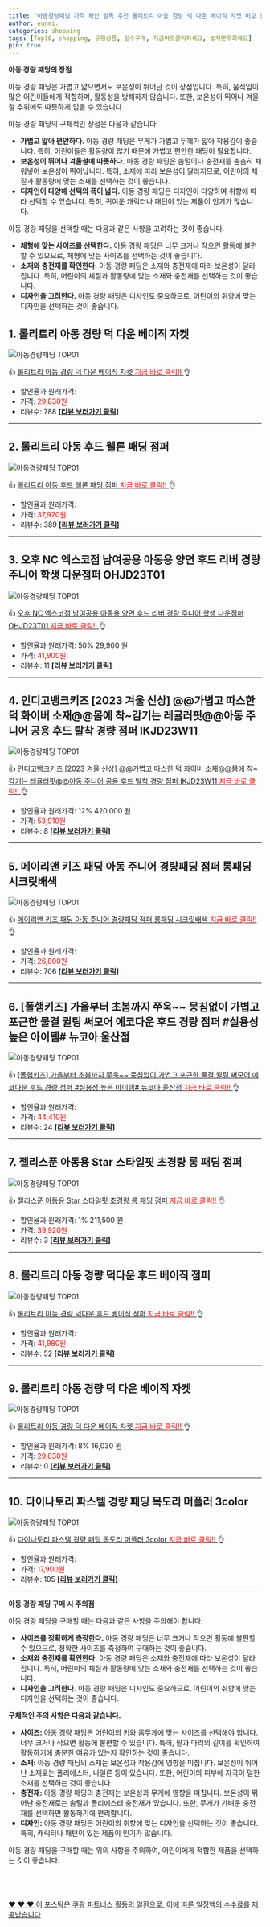 ```yaml
---
title: "아동경량패딩 가격 확인 필독 추천 롤리트리 아동 경량 덕 다운 베이직 자켓 비교 장점 구매가이드"
author: eunmi.
categories: shopping
tags: [Top10, shopping, 유행상품, 필수구매, 지금바로클릭하세요, 놓치면후회해요]
pin: true
---
```

**아동 경량 패딩의 장점**

아동 경량 패딩은 가볍고 얇으면서도 보온성이 뛰어난 것이 장점입니다. 특히, 움직임이 많은 어린이들에게 적합하며, 활동성을 방해하지 않습니다. 또한, 보온성이 뛰어나 겨울철 추위에도 따뜻하게 입을 수 있습니다.

아동 경량 패딩의 구체적인 장점은 다음과 같습니다.

* **가볍고 얇아 편안하다.** 아동 경량 패딩은 무게가 가볍고 두께가 얇아 착용감이 좋습니다. 특히, 어린이들은 활동량이 많기 때문에 가볍고 편안한 패딩이 필요합니다.
* **보온성이 뛰어나 겨울철에 따뜻하다.** 아동 경량 패딩은 솜털이나 충전재를 촘촘히 채워넣어 보온성이 뛰어납니다. 특히, 소재에 따라 보온성이 달라지므로, 어린이의 체질과 활동량에 맞는 소재를 선택하는 것이 좋습니다.
* **디자인이 다양해 선택의 폭이 넓다.** 아동 경량 패딩은 디자인이 다양하여 취향에 따라 선택할 수 있습니다. 특히, 귀여운 캐릭터나 패턴이 있는 제품이 인기가 많습니다.

아동 경량 패딩을 선택할 때는 다음과 같은 사항을 고려하는 것이 좋습니다.

* **체형에 맞는 사이즈를 선택한다.** 아동 경량 패딩은 너무 크거나 작으면 활동에 불편할 수 있으므로, 체형에 맞는 사이즈를 선택하는 것이 좋습니다.
* **소재와 충전재를 확인한다.** 아동 경량 패딩은 소재와 충전재에 따라 보온성이 달라집니다. 특히, 어린이의 체질과 활동량에 맞는 소재와 충전재를 선택하는 것이 좋습니다.
* **디자인을 고려한다.** 아동 경량 패딩은 디자인도 중요하므로, 어린이의 취향에 맞는 디자인을 선택하는 것이 좋습니다.

   

## 1. 롤리트리 아동 경량 덕 다운 베이직 자켓

![아동경량패딩 TOP01](https://thumbnail10.coupangcdn.com/thumbnails/remote/230x230ex/image/retail/images/146614471805625-06b97730-18ce-4b1e-8c92-4a305028c828.jpg)


👍 [롤리트리 아동 경량 덕 다운 베이직 자켓 <font color=red> 지금 바로 클릭!! </font> ](https://link.coupang.com/re/AFFSDP?lptag=AF3617701&subid=GithubCoopas&pageKey=6690428680&traceid=V0-153&itemId=15458505625&vendorItemId=82678059141) 👌 


- 할인율과 원래가격: 
- 가격: <span style='color:red'>29,830원</span>
- 리뷰수: 788  [**[리뷰 보러가기 클릭]**](https://link.coupang.com/re/AFFSDP?lptag=AF3617701&subid=GithubCoopas&pageKey=6690428680&traceid=V0-153&itemId=15458505625&vendorItemId=82678059141)

---


   

## 2. 롤리트리 아동 후드 웰론 패딩 점퍼

![아동경량패딩 TOP01](https://thumbnail9.coupangcdn.com/thumbnails/remote/230x230ex/image/retail/images/210588793312452-4020d83d-df52-4b83-b559-b99f86be8c99.jpg)


👍 [롤리트리 아동 후드 웰론 패딩 점퍼 <font color=red> 지금 바로 클릭!! </font> ](https://link.coupang.com/re/AFFSDP?lptag=AF3617701&subid=GithubCoopas&pageKey=6690428681&traceid=V0-153&itemId=15458505654&vendorItemId=82678059258) 👌 


- 할인율과 원래가격: 
- 가격: <span style='color:red'>37,920원</span>
- 리뷰수: 389  [**[리뷰 보러가기 클릭]**](https://link.coupang.com/re/AFFSDP?lptag=AF3617701&subid=GithubCoopas&pageKey=6690428681&traceid=V0-153&itemId=15458505654&vendorItemId=82678059258)

---


   

## 3. 오후 NC 엑스코점 남여공용 아동용 양면 후드 리버 경량 주니어 학생 다운점퍼 OHJD23T01

![아동경량패딩 TOP01](https://thumbnail6.coupangcdn.com/thumbnails/remote/230x230ex/image/vendor_inventory/7f38/13adf067358e0d7e9716a70227910bebf0217ab6e46215b8ae79ab1f31bc.jpg)


👍 [오후 NC 엑스코점 남여공용 아동용 양면 후드 리버 경량 주니어 학생 다운점퍼 OHJD23T01 <font color=red> 지금 바로 클릭!! </font> ](https://link.coupang.com/re/AFFSDP?lptag=AF3617701&subid=GithubCoopas&pageKey=7544898188&traceid=V0-153&itemId=19842730934&vendorItemId=86944220233) 👌 


- 할인율과 원래가격: 50%  29,900   원
- 가격: <span style='color:red'>41,900원</span>
- 리뷰수: 11  [**[리뷰 보러가기 클릭]**](https://link.coupang.com/re/AFFSDP?lptag=AF3617701&subid=GithubCoopas&pageKey=7544898188&traceid=V0-153&itemId=19842730934&vendorItemId=86944220233)

---


   

## 4. 인디고뱅크키즈 [2023 겨울 신상] @@가볍고 따스한 덕 화이버 소재@@몸에 착~감기는 레귤러핏@@아동 주니어 공용 후드 탈착 경량 점퍼 IKJD23W11

![아동경량패딩 TOP01](https://thumbnail10.coupangcdn.com/thumbnails/remote/230x230ex/image/vendor_inventory/3e64/47cd3581c2e47f49f4ebcab2de0afe2454d1235f9c81d6670380c27fe5b8.jpg)


👍 [인디고뱅크키즈 [2023 겨울 신상] @@가볍고 따스한 덕 화이버 소재@@몸에 착~감기는 레귤러핏@@아동 주니어 공용 후드 탈착 경량 점퍼 IKJD23W11 <font color=red> 지금 바로 클릭!! </font> ](https://link.coupang.com/re/AFFSDP?lptag=AF3617701&subid=GithubCoopas&pageKey=7556858846&traceid=V0-153&itemId=19899906353&vendorItemId=87000010605) 👌 


- 할인율과 원래가격: 12%  420,000   원
- 가격: <span style='color:red'>53,910원</span>
- 리뷰수: 8  [**[리뷰 보러가기 클릭]**](https://link.coupang.com/re/AFFSDP?lptag=AF3617701&subid=GithubCoopas&pageKey=7556858846&traceid=V0-153&itemId=19899906353&vendorItemId=87000010605)

---


   

## 5. 메이리앤 키즈 패딩 아동 주니어 경량패딩 점퍼 롱패딩 시크릿배색

![아동경량패딩 TOP01](https://thumbnail9.coupangcdn.com/thumbnails/remote/230x230ex/image/vendor_inventory/e559/623d2743ddec8648fcc76c8478509798f15e9057b35b3940f573b1857114.jpg)


👍 [메이리앤 키즈 패딩 아동 주니어 경량패딩 점퍼 롱패딩 시크릿배색 <font color=red> 지금 바로 클릭!! </font> ](https://link.coupang.com/re/AFFSDP?lptag=AF3617701&subid=GithubCoopas&pageKey=6908163805&traceid=V0-153&itemId=16639488428&vendorItemId=83738194408) 👌 


- 할인율과 원래가격: 
- 가격: <span style='color:red'>26,800원</span>
- 리뷰수: 706  [**[리뷰 보러가기 클릭]**](https://link.coupang.com/re/AFFSDP?lptag=AF3617701&subid=GithubCoopas&pageKey=6908163805&traceid=V0-153&itemId=16639488428&vendorItemId=83738194408)

---


   

## 6. [폴햄키즈] 가을부터 초봄까지 쭈욱~~ 뭉침없이 가볍고 포근한 물결 퀼팅 써모어 에코다운 후드 경량 점퍼 #실용성 높은 아이템# 뉴코아 울산점

![아동경량패딩 TOP01](https://thumbnail9.coupangcdn.com/thumbnails/remote/230x230ex/image/vendor_inventory/9d82/9ae61a8f892bf88cf9a74858a764c91481a4b10f63e63a0338469a2bb852.jpg)


👍 [[폴햄키즈] 가을부터 초봄까지 쭈욱~~ 뭉침없이 가볍고 포근한 물결 퀼팅 써모어 에코다운 후드 경량 점퍼 #실용성 높은 아이템# 뉴코아 울산점 <font color=red> 지금 바로 클릭!! </font> ](https://link.coupang.com/re/AFFSDP?lptag=AF3617701&subid=GithubCoopas&pageKey=7585234707&traceid=V0-153&itemId=20031747078&vendorItemId=87128276099) 👌 


- 할인율과 원래가격: 
- 가격: <span style='color:red'>44,410원</span>
- 리뷰수: 24  [**[리뷰 보러가기 클릭]**](https://link.coupang.com/re/AFFSDP?lptag=AF3617701&subid=GithubCoopas&pageKey=7585234707&traceid=V0-153&itemId=20031747078&vendorItemId=87128276099)

---


   

## 7. 젤리스푼 아동용 Star 스타일핏 초경량 롱 패딩 점퍼

![아동경량패딩 TOP01](https://thumbnail9.coupangcdn.com/thumbnails/remote/230x230ex/image/vendor_inventory/c0a1/7eec7d9d638674bf8f65c399042555468dd07660de3350c0e4b87d7745fc.jpg)


👍 [젤리스푼 아동용 Star 스타일핏 초경량 롱 패딩 점퍼 <font color=red> 지금 바로 클릭!! </font> ](https://link.coupang.com/re/AFFSDP?lptag=AF3617701&subid=GithubCoopas&pageKey=6761110984&traceid=V0-153&itemId=15845353537&vendorItemId=86948837608) 👌 


- 할인율과 원래가격: 1%  211,500   원
- 가격: <span style='color:red'>39,920원</span>
- 리뷰수: 3  [**[리뷰 보러가기 클릭]**](https://link.coupang.com/re/AFFSDP?lptag=AF3617701&subid=GithubCoopas&pageKey=6761110984&traceid=V0-153&itemId=15845353537&vendorItemId=86948837608)

---


   

## 8. 롤리트리 아동 경량 덕다운 후드 베이직 점퍼

![아동경량패딩 TOP01](https://thumbnail8.coupangcdn.com/thumbnails/remote/230x230ex/image/retail/images/211997408714470-2adbfb95-82c2-4dce-8512-d9c3965091af.jpg)


👍 [롤리트리 아동 경량 덕다운 후드 베이직 점퍼 <font color=red> 지금 바로 클릭!! </font> ](https://link.coupang.com/re/AFFSDP?lptag=AF3617701&subid=GithubCoopas&pageKey=6690428661&traceid=V0-153&itemId=15458505535&vendorItemId=82678059052) 👌 


- 할인율과 원래가격: 
- 가격: <span style='color:red'>41,980원</span>
- 리뷰수: 52  [**[리뷰 보러가기 클릭]**](https://link.coupang.com/re/AFFSDP?lptag=AF3617701&subid=GithubCoopas&pageKey=6690428661&traceid=V0-153&itemId=15458505535&vendorItemId=82678059052)

---


   

## 9. 롤리트리 아동 경량 덕 다운 베이직 자켓

![아동경량패딩 TOP01](https://thumbnail7.coupangcdn.com/thumbnails/remote/230x230ex/image/retail/images/144911075969805-12028ff9-3c89-43aa-9209-c7cb7f41ebc0.jpg)


👍 [롤리트리 아동 경량 덕 다운 베이직 자켓 <font color=red> 지금 바로 클릭!! </font> ](https://link.coupang.com/re/AFFSDP?lptag=AF3617701&subid=GithubCoopas&pageKey=6690428680&traceid=V0-153&itemId=15458505624&vendorItemId=82678059131) 👌 


- 할인율과 원래가격: 8%  16,030   원
- 가격: <span style='color:red'>29,830원</span>
- 리뷰수: 0  [**[리뷰 보러가기 클릭]**](https://link.coupang.com/re/AFFSDP?lptag=AF3617701&subid=GithubCoopas&pageKey=6690428680&traceid=V0-153&itemId=15458505624&vendorItemId=82678059131)

---


   

## 10. 다이나토리 파스텔 경량 패딩 목도리 머플러 3color

![아동경량패딩 TOP01](https://thumbnail9.coupangcdn.com/thumbnails/remote/230x230ex/image/vendor_inventory/56dd/eb26600429e6700853a0635b11236a385de701957f706d9e77660ef88d69.JPG)


👍 [다이나토리 파스텔 경량 패딩 목도리 머플러 3color <font color=red> 지금 바로 클릭!! </font> ](https://link.coupang.com/re/AFFSDP?lptag=AF3617701&subid=GithubCoopas&pageKey=7692172236&traceid=V0-153&itemId=20572868576&vendorItemId=87648224062) 👌 


- 할인율과 원래가격: 
- 가격: <span style='color:red'>17,900원</span>
- 리뷰수: 105  [**[리뷰 보러가기 클릭]**](https://link.coupang.com/re/AFFSDP?lptag=AF3617701&subid=GithubCoopas&pageKey=7692172236&traceid=V0-153&itemId=20572868576&vendorItemId=87648224062)

---
**아동 경량 패딩 구매 시 주의점**

아동 경량 패딩을 구매할 때는 다음과 같은 사항을 주의해야 합니다.

* **사이즈를 정확하게 측정한다.** 아동 경량 패딩은 너무 크거나 작으면 활동에 불편할 수 있으므로, 정확한 사이즈를 측정하여 구매하는 것이 좋습니다.
* **소재와 충전재를 확인한다.** 아동 경량 패딩은 소재와 충전재에 따라 보온성이 달라집니다. 특히, 어린이의 체질과 활동량에 맞는 소재와 충전재를 선택하는 것이 좋습니다.
* **디자인을 고려한다.** 아동 경량 패딩은 디자인도 중요하므로, 어린이의 취향에 맞는 디자인을 선택하는 것이 좋습니다.

**구체적인 주의 사항은 다음과 같습니다.**

* **사이즈:** 아동 경량 패딩은 어린이의 키와 몸무게에 맞는 사이즈를 선택해야 합니다. 너무 크거나 작으면 활동에 불편할 수 있습니다. 특히, 팔과 다리의 길이를 확인하여 활동하기에 충분한 여유가 있는지 확인하는 것이 좋습니다.
* **소재:** 아동 경량 패딩의 소재는 보온성과 착용감에 영향을 미칩니다. 보온성이 뛰어난 소재로는 폴리에스터, 나일론 등이 있습니다. 또한, 어린이의 피부에 자극이 덜한 소재를 선택하는 것이 좋습니다.
* **충전재:** 아동 경량 패딩의 충전재는 보온성과 무게에 영향을 미칩니다. 보온성이 뛰어난 충전재로는 솜털과 폴리에스터 충전재가 있습니다. 또한, 무게가 가벼운 충전재를 선택하면 활동하기에 편리합니다.
* **디자인:** 아동 경량 패딩은 어린이의 취향에 맞는 디자인을 선택하는 것이 좋습니다. 특히, 캐릭터나 패턴이 있는 제품이 인기가 많습니다.

아동 경량 패딩을 구매할 때는 위의 사항을 주의하여, 어린이에게 적합한 제품을 선택하는 것이 좋습니다.<br><br><br><br><br> [ ❤ ❤ ❤ 이 포스팅은 쿠팡 파트너스 활동의 일환으로, 이에 따른 일정액의 수수료를 제공받습니다](https://link.coupang.com/a/bcEFyh)